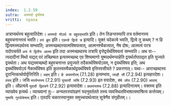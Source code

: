 ```yaml
---
index:  1.2.59
sutra:  अस्मदो द्वयोश्च
vritti:  nyasa
---
```


अत्राप्यर्थस्य बहुत्वातिदेशः। `अस्मदो योऽर्थः स बहुवद्भवति` इति। तेन तिङन्तस्यापि तत्र वर्तमानस्य बहुवचनान्तत्वं भवति। `वयं ब्रूमः` इति। `एकत्वे द्वित्वे च` इत्यादि। युक्तं यदेकत्वे भवति, द्वित्वे तु कथम् ? न हि द्वित्वमस्मदर्थस्य सम्भवति; अस्मच्छब्दस्यात्मविषयत्वात्, आत्मनश्चैकत्वात्, नैष दोषः; आत्मत्वं परत्र यदोपचर्यते `अयं मे द्वितीय आत्मा` इति तदा अस्मच्छब्दस्य तत्रापि वृत्तेद्वर्यर्थविषयत्वं सम्भवति। अथ वा-- त्यदादीनां मिथो यद्यत् परं तच्छिष्यत इत्यस्मच्छब्द एव शिष्यमाणो युष्मदर्थमप्याहेति द्वयर्थतोपपद्यत इति युज्यते द्वयर्थता। अथ यद्यस्मच्छब्दो बहुवचनान्तः प्रयुज्यते तदैकार्थविषयोऽयम्, न द्वयर्थविषय इति; अथ द्व्यर्थविषयोऽयं नैकार्थविषय इति कुतस्यस्यैकार्थद्वयर्थविषये वृत्तिरवसीयते ? प्रकरणात्। यथा-- आराच्छब्दस्य दूरान्तिकार्थयोर्वृत्तिरिति। `अहम्` इति। `ङे प्रथमयोरम्` (7.1.28) इत्यम्भावः, `त्वाहौ सौ` (7.2.94) इत्यहारदेशः। `वयम्` इति। जसि `मपर्यन्तस्य` (7.2.91) `यूयवयौ जसि` (7.2.93) इत वयादेशः, `शेषे लोपः` (7.2.90) `आवाम्` इति। औप्रत्यये `युवावौ द्विवचने` (7.2.92) इत्यावादेशः। `प्रथमायाश्च` (7.2.88) इत्यादिनात्वम्। वक्तव्य इति व्याख्येय इत्यर्थः। व्याख्यानां तु-- अन्यतरस्यांग्रहणं यदनुवर्ततते तस्य व्यवस्थितविभाषात्वमाश्रित्य कर्त्तव्यम्। `युष्मदि गुरावेकेषाम्` इति। एतदपि चकारस्यानुक्त समुच्चयार्थत्वात् सूत्रेणैव संगृहीतम्।।

